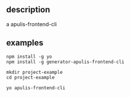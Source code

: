 ## description
a apulis-frontend-cli

## examples

```
npm install -g yo
npm install -g generator-apulis-frontend-cli

mkdir project-example
cd project-example

yo apulis-frontend-cli

```